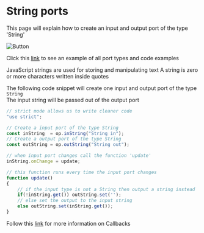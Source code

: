 # String ports

This page will explain how to create an input and output port of the type 'String'<br>

![Button](../img/creating_ports_string_port_color.png)<br>

Click this [link](https://cables.gl/ui/#/project/5b9f692e671e52e512ab3af3) to see an example of all port types and code examples

JavaScript strings are used for storing and manipulating text
A string is zero or more characters written inside quotes

The following code snippet will create one input and output port of the type `String`<br>
The input string will be passed out of the output port

```javascript
// strict mode allows us to write cleaner code
"use strict";

// Create a input port of the type String
const inString  = op.inString("String in");
// Create a output port of the type String
const outString = op.outString("String out");

// when input port changes call the function 'update'
inString.onChange = update;

// this function runs every time the input port changes
function update()
{
    // if the input type is not a String then output a string instead
    if(!inString.get()) outString.set('');
    // else set the output to the input string
    else outString.set(inString.get());
}
```

Follow this [link](../../dev_callbacks/dev_callbacks) for more information on Callbacks


